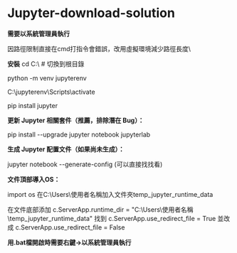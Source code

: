 # Jupyter-download-solution

**需要以系統管理員執行**

因路徑限制直接在cmd打指令會錯誤，改用虛擬環境減少路徑長度\

**安裝**
cd C:\  # 切換到根目錄

python -m venv jupyterenv

C:\jupyterenv\Scripts\activate

pip install jupyter

**更新 Jupyter 相關套件（推薦，排除潛在 Bug）：**

pip install --upgrade jupyter notebook jupyterlab

**生成 Jupyter 配置文件（如果尚未生成）：**

jupyter notebook --generate-config (可以直接找找看)

**文件頂部導入OS：**

import os
在C:\\Users\\使用者名稱加入文件夾temp_jupyter_runtime_data

在文件底部添加 c.ServerApp.runtime_dir = "C:\\Users\\使用者名稱\\temp_jupyter_runtime_data"
找到
c.ServerApp.use_redirect_file = True 並改成 c.ServerApp.use_redirect_file = False

**用.bat檔開啟時需要右鍵->以系統管理員執行**
